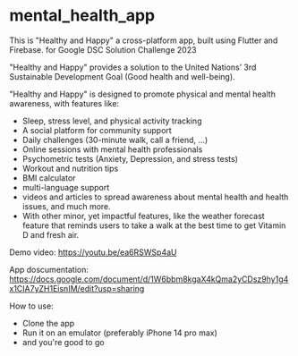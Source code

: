 # mental_health_app

This is "Healthy and Happy"
a cross-platform app, built using Flutter and Firebase.
for Google DSC Solution Challenge 2023

"Healthy and Happy" provides a solution to the United Nations’ 3rd Sustainable Development Goal (Good health and well-being). 

"Healthy and Happy" is designed to promote physical and mental health awareness, with features like:
- Sleep, stress level, and physical activity tracking
- A social platform for community support
- Daily challenges (30-minute walk, call a friend, …)
- Online sessions with mental health professionals
- Psychometric tests (Anxiety, Depression, and stress tests)
- Workout and nutrition tips
- BMI calculator
- multi-language support
- videos and articles to spread awareness about mental health and health issues, and much more.
- With other minor, yet impactful features, like the weather forecast feature that reminds users to take a walk at the best time to get Vitamin D and fresh air.

Demo video:
https://youtu.be/ea6RSWSp4aU

App doscumentation:
https://docs.google.com/document/d/1W6bbm8kgaX4kQma2yCDsz9hy1g4x1CIA7yZH1EisnIM/edit?usp=sharing

How to use:
- Clone the app
- Run it on an emulator (preferably iPhone 14 pro max)
- and you're good to go
